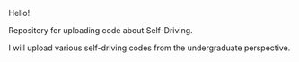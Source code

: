 Hello!

Repository for uploading code about Self-Driving.

I will upload various self-driving codes from the undergraduate perspective.
